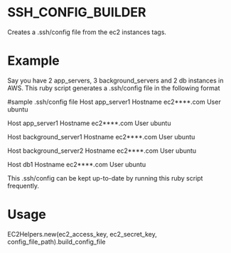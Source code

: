 SSH_CONFIG_BUILDER
==================
Creates a .ssh/config file from the ec2 instances tags.

Example
=======
Say you have 2 app_servers, 3 background_servers and 2 db instances in AWS.
This ruby script generates a .ssh/config file in the following format

#sample .ssh/config file
Host app_server1
  Hostname ec2****.com
  User ubuntu

Host app_server1
  Hostname ec2****.com
  User ubuntu

Host background_server1
  Hostname ec2****.com
  User ubuntu

Host background_server2
  Hostname ec2****.com
  User ubuntu

Host db1
  Hostname ec2****.com
  User ubuntu

This .ssh/config can be kept up-to-date by running this ruby script frequently.

Usage
=====
EC2Helpers.new(ec2_access_key, ec2_secret_key, config_file_path).build_config_file
